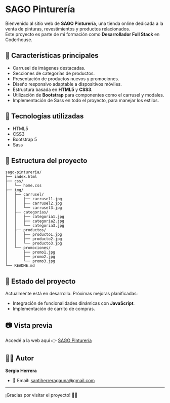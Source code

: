 # SAGO Pinturería

Bienvenido al sitio web de **SAGO Pinturería**, una tienda online dedicada a la venta de pinturas, revestimientos y productos relacionados.  
Este proyecto es parte de mi formación como **Desarrollador Full Stack** en Coderhouse.

## 🌟 Características principales

- Carrusel de imágenes destacadas.
- Secciones de categorías de productos.
- Presentación de productos nuevos y promociones.
- Diseño responsivo adaptable a dispositivos móviles.
- Estructura basada en **HTML5** y **CSS3**.
- Utilización de **Bootstrap** para componentes como el carrusel y modales.
- Implementación de Sass en todo el proyecto, para manejar los estilos.

## 🚀 Tecnologías utilizadas

- HTML5
- CSS3
- Bootstrap 5
- Sass

## 📁 Estructura del proyecto

```plaintext
sago-pintureria/
├── index.html
├── css/
│   └── home.css
├── img/
│   ├── carrusel/
│   │   ├── carrusel1.jpg
│   │   ├── carrusel2.jpg
│   │   └── carrusel3.jpg
│   ├── categorias/
│   │   ├── categoria1.jpg
│   │   ├── categoria2.jpg
│   │   └── categoria3.jpg
│   ├── productos/
│   │   ├── producto1.jpg
│   │   ├── producto2.jpg
│   │   └── producto3.jpg
│   └── promociones/
│       ├── promo1.jpg
│       ├── promo2.jpg
│       └── promo3.jpg
└── README.md
```

## 📌 Estado del proyecto

Actualmente está en desarrollo.
Próximas mejoras planificadas:
- Integración de funcionalidades dinámicas con **JavaScript**.
- Implementación de carrito de compras.

## 📷 Vista previa

Accedé a la web aquí 👉 [SAGO Pinturería](https://sergioherrera22.github.io/sago-pintureria/)

## 👨‍💻 Autor

**Sergio Herrera**

- 📧 Email: santiherreragauna@gmail.com

---

¡Gracias por visitar el proyecto! 🎨✨
```
